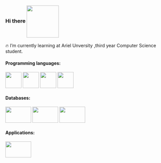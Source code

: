 ### Hi there <img style="vertical-align:middle" src="https://user-images.githubusercontent.com/44750349/124947185-4a944500-e018-11eb-93b8-d3d00114b6c6.png" width="100" height="100" />

<!--
**avichaynega/avichaynega** is a ✨ _special_ ✨ repository because its `README.md` (this file) appears on your GitHub profile.

Here are some ideas to get you started:

- 🔭 I’m currently working on ...
- 🌱 I’m currently learning ...
- 👯 I’m looking to collaborate on ...
- 🤔 I’m looking for help with ...
- 💬 Ask me about ...
- 📫 How to reach me: ...
- 😄 Pronouns: ...
- ⚡ Fun fact: ...
-->
:fire: I’m currently learning at Ariel Unversity ,third year Computer Science student.

#### Programming languages:

<img src="https://upload.wikimedia.org/wikipedia/commons/thumb/1/18/ISO_C%2B%2B_Logo.svg/1200px-ISO_C%2B%2B_Logo.svg.png" width="50" height="50" /> <img src="https://i0.wp.com/evomics.org/wp-content/uploads/2011/09/python-logo-glassy.png?fit=286%2C364" width="50" height="50" /> <img src="https://upload.wikimedia.org/wikipedia/commons/1/19/C_Logo.png" width="50" height="50" /> <img src="https://upload.wikimedia.org/wikipedia/he/0/05/Java_Logo.svg.png" width="50" height="50" />
#### Databases:
<img src="https://cdn2.iconfinder.com/data/icons/line-design-database-set-4/21/sql-badge-512.png" width="80" height="50"/> <img src="https://infinapps.com/wp-content/uploads/2018/10/mongodb-logo.png" width="80" height="50"/> <img src="https://upload.wikimedia.org/wikipedia/commons/b/bd/Firebase_Logo.png" width="80" height="50"/> 

#### Applications:
<img src="https://www.bugfixblog.com/wp-content/uploads/2017/01/android-studio-logo.png" width="80" height="50"/>
